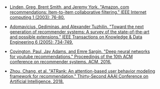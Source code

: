* [Linden, Greg, Brent Smith, and Jeremy York. "Amazon. com recommendations: Item-to-item collaborative filtering." IEEE Internet computing 1 (2003): 76-80.](http://cseweb.ucsd.edu/classes/fa17/cse291-b/reading/Amazon-Recommendations.pdf)

* [Adomavicius, Gediminas, and Alexander Tuzhilin. "Toward the next generation of recommender systems: A survey of the state-of-the-art and possible extensions." IEEE Transactions on Knowledge & Data Engineering 6 (2005): 734-749.](https://homepages.dcc.ufmg.br/~nivio/cursos/ri13/sources/recommender-systems-survey-2005.pdf)

* [Covington, Paul, Jay Adams, and Emre Sargin. "Deep neural networks for youtube recommendations." Proceedings of the 10th ACM conference on recommender systems. ACM, 2016.](https://dl.acm.org/ft_gateway.cfm?id=2959190&type=pdf)

* [Zhou, Chang, et al. "ATRank: An attention-based user behavior modeling framework for recommendation." Thirty-Second AAAI Conference on Artificial Intelligence. 2018.](https://www.aaai.org/ocs/index.php/AAAI/AAAI18/paper/view/16216/16770)